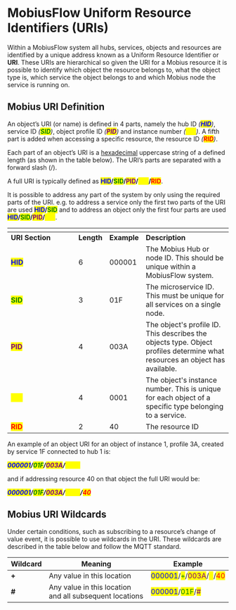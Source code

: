 # MobiusFlow Uniform Resource Identifiers (URIs)

Within a MobiusFlow system all hubs, services, objects and resources are identified by a unique address known as a Uniform Resource Identifier or **URI**. These URIs are hierarchical so given the URI for a Mobius resource it is possible to identify which object the resource belongs to, what the object type is, which service the object belongs to and which Mobius node the service is running on.

## Mobius URI Definition <a href="#mobiusflowuniformresourceidentifiers-mobiusuridefinition" id="mobiusflowuniformresourceidentifiers-mobiusuridefinition"></a>

An object’s URI (or name) is defined in 4 parts, namely the hub ID _(<mark style="color:blue;">**HID**</mark>)_, service ID _(<mark style="color:green;">**SID**</mark>)_, object profile ID _(<mark style="color:purple;">**PID**</mark>)_ and instance number _(<mark style="color:yellow;">**INS**</mark>)_. A fifth part is added when accessing a specific resource, the resource ID _(<mark style="color:red;">**RID**</mark>)_.

Each part of an object’s URI is a [hexadecimal](https://en.wikipedia.org/wiki/Hexadecimal) uppercase string of a defined length (as shown in the table below). The URI’s parts are separated with a forward slash (/).

A full URI is typically defined as <mark style="color:blue;">**HID**</mark>**/**<mark style="color:green;">**SID**</mark>**/**<mark style="color:purple;">**PID**</mark>**/**<mark style="color:yellow;">**INS**</mark>**/**<mark style="color:red;">**RID**</mark>.

It is possible to address any part of the system by only using the required parts of the URI. e.g. to address a service only the first two parts of the URI are used <mark style="color:blue;">**HID**</mark>**/**<mark style="color:green;">**SID**</mark> and to address an object only the first four parts are used <mark style="color:blue;">**HID**</mark>**/**<mark style="color:green;">**SID**</mark>**/**<mark style="color:purple;">**PID**</mark>**/**<mark style="color:yellow;">**INS**</mark>.

<table data-header-hidden><thead><tr><th width="138"></th><th></th><th></th><th></th></tr></thead><tbody><tr><td><strong>URI Section</strong></td><td><strong>Length</strong></td><td><strong>Example</strong></td><td><strong>Description</strong></td></tr><tr><td><mark style="color:blue;"><strong>HID</strong></mark></td><td>6</td><td>000001</td><td>The Mobius Hub or node ID. This should be unique within a MobiusFlow system.</td></tr><tr><td><mark style="color:green;"><strong>SID</strong></mark></td><td>3</td><td>01F</td><td>The microservice ID. This must be unique for all services on a single node.</td></tr><tr><td><mark style="color:purple;"><strong>PID</strong></mark></td><td>4</td><td>003A</td><td>The object's profile ID. This describes the objects type. Object profiles determine what resources an object has available.</td></tr><tr><td><mark style="color:yellow;"><strong>INS</strong></mark></td><td>4</td><td>0001</td><td>The object's instance number. This is unique for each object of a specific type belonging to a service.</td></tr><tr><td><mark style="color:red;"><strong>RID</strong></mark></td><td>2</td><td>40</td><td>The resource ID</td></tr></tbody></table>

An example of an object URI for an object of instance 1, profile 3A, created by service 1F connected to hub 1 is:

_<mark style="color:blue;">**000001**</mark>**/**<mark style="color:green;">**01F**</mark>**/**<mark style="color:purple;">**003A**</mark>**/**<mark style="color:yellow;">**0001**</mark>_&#x20;

and if addressing resource 40 on that object the full URI would be:

_<mark style="color:blue;">**000001**</mark>**/**<mark style="color:green;">**01F**</mark>**/**<mark style="color:purple;">**003A**</mark>**/**<mark style="color:yellow;">**0001**</mark>**/**<mark style="color:red;">**40**</mark>_

## Mobius URI Wildcards <a href="#mobiusflowuniformresourceidentifiers-mobiusuriwildcards" id="mobiusflowuniformresourceidentifiers-mobiusuriwildcards"></a>

Under certain conditions, such as subscribing to a resource’s change of value event, it is possible to use wildcards in the URI. These wildcards are described in the table below and follow the MQTT standard.

| **Wildcard** | **Meaning**                                             | **Example**                                                                                                                                                                                 |
| ------------ | ------------------------------------------------------- | ------------------------------------------------------------------------------------------------------------------------------------------------------------------------------------------- |
| **+**        | Any value in this location                              | <mark style="color:blue;">000001</mark>/<mark style="color:green;">+</mark>/<mark style="color:purple;">003A</mark>/<mark style="color:yellow;">+</mark>/<mark style="color:red;">40</mark> |
| **#**        | Any value in this location and all subsequent locations | <mark style="color:blue;">000001</mark>/<mark style="color:green;">01F</mark>/<mark style="color:purple;">#</mark>                                                                          |

